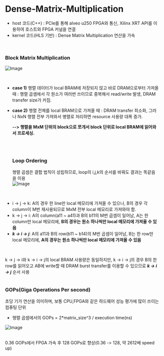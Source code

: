 # Dense-Matrix-Multiplication
+ host 코드(C++) : PCIe를 통해 alveo u250 FPGA와 통신, Xilinx XRT API를 이용하여 호스트와 FPGA 커널을 연결
+ kernel 코드(HLS 기반) : Dense Matrix Multiplication 연산을 가속

<br/>

### Block Matrix Multiplication
![Image](https://github.com/user-attachments/assets/06b9a9ad-59d6-4b16-b4ef-f5517e584b44)

<br/>

+ **case 1)**    행렬 데이터가 local BRAM에 저장되지 않고 바로 DRAM으로부터 가져올 때 : 행렬 곱셈에서 각 원소가 여러번 쓰이므로 중복해서 read/write 발생, DRAM transfer size가 커짐. <br/>
+ **case 2)**    행렬 전체를 local BRAM으로 가져올 때 : DRAM transfer 최소화, 그러나 NxN 행렬 전부 가져와서 병렬로 처리하면 resource 사용량 대폭 증가. <br/>

   **-->  행렬을 MxM 단위의 block으로 쪼개서 block 단위로 local BRAM에 읽어와서 프로세싱.**

  <br/><br/>
  ### Loop Ordering
  행렬 곱셈은 결합 법칙이 성립하므로, loop의 i,j,k의 순서를 바꿔도 결과는 똑같음을 이용
  </br>
![Image](https://github.com/user-attachments/assets/9b8c9656-5bde-4c42-8b7b-52b46de19787)

<br/>

+ i -> j -> k: A의 경우 한 line만 local 메모리에 가져올 수 있으나, B의 경우 각 column이 M번 재사용되므로 MxM 전부 local 메모리로 가져와야 함.
+ k -> j -> i: A의 column(a11 ~ a41)과 B의 b11의 M번 곱셈이 일어남, A는 한 column만 local 메모리에, **B의 경우는 원소 하나씩만 local 메모리에 가져올 수 있음**
+ ***k -> i -> j***: A의 a11과 B의 row(b11 ~ b14)의 M번 곱셈이 일어남, B는 한 row만 local 메모리에, **A의 경우는 원소 하나씩만 local 메모리에 가져올 수 있음**

</br>

k -> j -> i와 k -> i -> j의 local BRAM 사용량은 동일하지만, k -> i -> j의 경우 B의 한 row를 읽어오고 AB에 write할 때 DRAM burst transfer를 이용할 수 있으므로 ***k -> i -> j*** 순서 사용
<br/><br/>
### GOPs(Giga Operations Per second)
초당 기가 연산을 의미하며, 보통 CPU,FPGA와 같은 하드웨어 성능 평가에 많이 쓰이는 컴퓨팅 단위
<br/>

+ 행렬 곱셈에서의 GOPs = 2*matrix_size^3 / execution time(ns)
  
  
  
![Image](https://github.com/user-attachments/assets/d322c485-901c-41d2-8bd8-45200a30b712)

</br>
0.36 GOPs에서 FPGA 가속 후 128 GOPs로 향상(0.36 -> 128, 약 2612배 speed up)
  
